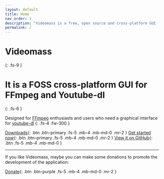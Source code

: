 ```yaml
---
layout: default
title: Home
nav_order: 1
description: "Videomass is a free, open source and cross-platform GUI for FFmpeg and Youtube-dl."
permalink: /
---
```


# Videomass
{: .fs-9 }

# It is a FOSS cross-platform GUI for FFmpeg and Youtube-dl
{: .fs-6 }

Designed for [FFmpeg](https://www.ffmpeg.org/) enthusiasts and users who need a 
graphical interface for [youtube-dl](http://ytdl-org.github.io/youtube-dl/)
{: .fs-4 .fw-300 }

[Downloads](download_installation.md){: .btn .btn-primary .fs-5 .mb-4 .mb-md-0 .mr-2 } 
[Get started now](videomass_use.md){: .btn .btn-primary .fs-5 .mb-4 .mb-md-0 .mr-2 } 
[View it on GitHub](https://github.com/jeanslack/Videomass){: .btn .fs-5 .mb-4 .mb-md-0 }

---

If you like Videomass, maybe you can make some donations to promote the 
development of the application:   

[Donate](https://flattr.com/@gianlu){: .btn .btn-purple .fs-5 .mb-4 .mb-md-0 .mr-2 }



